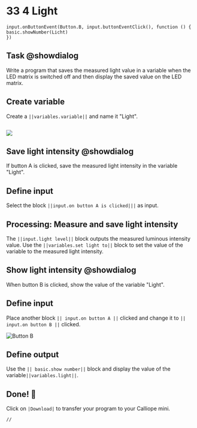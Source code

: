 # 33 4 Light

```ghost
input.onButtonEvent(Button.B, input.buttonEventClick(), function () {
basic.showNumber(Licht)
})
```

## Task @showdialog
Write a program that saves the measured light value in a variable when the LED matrix is switched off and then display the saved value on the LED matrix.

## Create variable
Create a ``||variables.variable||`` and name it "Light".

```
```
![](https://calliope.cc/tutorials/variable_licht.png)

## Save light intensity @showdialog
If button A is clicked, save the measured light intensity in the variable "Light".

## Define input
Select the block ``||input.on button A is clicked|||`` as input.

## Processing: Measure and save light intensity
The ``||input.light level||`` block outputs the measured luminous intensity value.
Use the ``||variables.set light to||`` block to set the value of the variable to the measured light intensity.


## Show light intensity @showdialog
When button B is clicked, show the value of the variable "Light".

## Define input
Place another block ``|| input.on button A ||`` clicked and change it to ``|| input.on button B ||`` clicked.

![Button B](https://calliope.cc/tutorials/kopf_a_b.png)

## Define output
Use the ``|| basic.show number||`` block and display the value of the variable``||variables.light||``.


## Done! 👏
Click on ``|Download|`` to transfer your program to your Calliope mini.

```template
//
```

























































